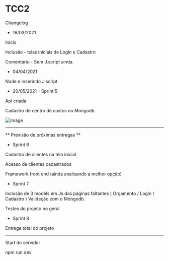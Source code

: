 # TCC2

Changelog

- 16/03/2021

Início 

Inclusão - telas iniciais de Login e Cadastro 

Comentário - Sem J.script ainda.

- 04/04/2021

Node e inserindo J.script

- 20/05/2021 - Sprint 5

Api criada

Cadastro de centro de custos no Mongodb

![image](https://user-images.githubusercontent.com/42076192/118302356-7b457b80-b4ba-11eb-8ce5-cc06bb0716b9.png)


-----

** Previsão de próximas entregas **

- Sprint 6 

Cadastro de clientes na tela inicial

Acesso de clientes cadastrados

Framework front end (ainda analisando a melhor opção)

- Sprint 7

Inclusão de 3 models em Js das páginas faltantes ( Orçamento / Login / Cadastro )
Validação com o Mongodb.

Testes do projeto no geral

- Sprint 8 

Entrega total do projeto


---

Start do servidor

npm run dev
